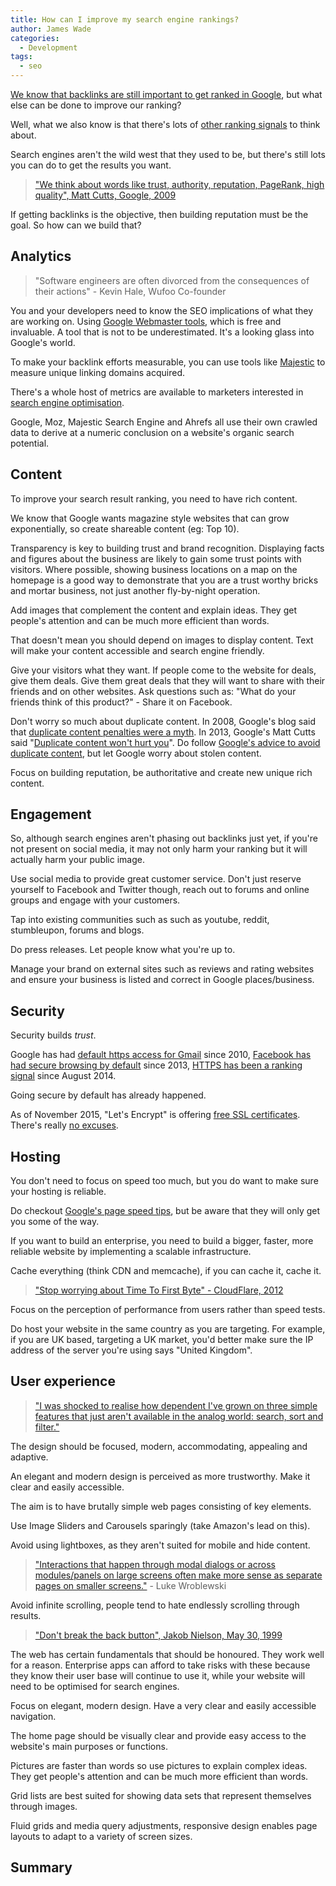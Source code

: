```yaml
---
title: How can I improve my search engine rankings?
author: James Wade
categories:
  - Development
tags:
  - seo
---
```


[We know that backlinks are still important to get ranked in Google](/internet/development/2017/05/30/have-backlinks-become-irrelevant.html), but what else can be done to improve our ranking?

Well, what we also know is that there's lots of [other ranking signals](https://moz.com/blog/the-myth-of-googles-200-ranking-factors) to think about.

Search engines aren't the wild west that they used to be, but there's still lots you can do to get the results you want.

> ["We think about words like trust, authority, reputation, PageRank, high quality", Matt Cutts, Google, 2009](https://youtu.be/LMfWPWUh5uU)

If getting backlinks is the objective, then building reputation must be the goal. So how can we build that?

## Analytics

> "Software engineers are often divorced from the consequences of their actions" - Kevin Hale, Wufoo Co-founder

You and your developers need to know the SEO implications of what they are working on. Using [Google Webmaster tools](https://www.google.com/webmasters/tools/), which is free and invaluable. A tool that is not to be underestimated. It's a looking glass into Google's world.

To make your backlink efforts measurable, you can use tools like [Majestic](https://en.wikipedia.org/wiki/Majestic_Search_Engine) to measure unique linking domains acquired.

There's a whole host of metrics are available to marketers interested in [search engine optimisation](https://en.wikipedia.org/wiki/Search_engine_optimization_metrics).

Google, Moz, Majestic Search Engine and Ahrefs all use their own crawled data to derive at a numeric conclusion on a website's organic search potential.

## Content

To improve your search result ranking, you need to have rich content.

We know that Google wants magazine style websites that can grow exponentially, so create shareable content (eg: Top 10).

Transparency is key to building trust and brand recognition. Displaying facts and figures about the business are likely to gain some trust points with visitors. Where possible, showing business locations on a map on the homepage is a good way to demonstrate that you are a trust worthy bricks and mortar business, not just another fly-by-night operation.

Add images that complement the content and explain ideas. They get people's attention and can be much more efficient than words.

That doesn't mean you should depend on images to display content. Text will make your content accessible and search engine friendly.

Give your visitors what they want. If people come to the website for deals, give them deals. Give them great deals that they will want to share with their friends and on other websites. Ask questions such as: "What do your friends think of this product?" - Share it on Facebook.

Don't worry so much about duplicate content. In 2008, Google's blog said that [duplicate content penalties were a myth](https://webmasters.googleblog.com/2008/09/demystifying-duplicate-content-penalty.html). In 2013, Google's Matt Cutts said "[Duplicate content won't hurt you](https://youtu.be/Vi-wkEeOKxM)". Do follow [Google's advice to avoid duplicate content](https://support.google.com/webmasters/answer/66359?hl=en), but let Google worry about stolen content.

Focus on building reputation, be authoritative and create new unique rich content.

## Engagement

So, although search engines aren't phasing out backlinks just yet, if you're not present on social media, it may not only harm your ranking but it will actually harm your public image.

Use social media to provide great customer service. Don't just reserve yourself to Facebook and Twitter though, reach out to forums and online groups and engage with your customers.

Tap into existing communities such as such as youtube, reddit, stumbleupon, forums and blogs.

Do press releases. Let people know what you're up to.

Manage your brand on external sites such as reviews and rating websites and ensure your business is listed and correct in Google places/business.

## Security

Security builds *trust*.

Google has had [default https access for Gmail](https://gmail.googleblog.com/2010/01/default-https-access-for-gmail.html) since 2010, [Facebook has had secure browsing by default](https://www.facebook.com/notes/facebook-engineering/secure-browsing-by-default/10151590414803920/) since 2013, [HTTPS has been a ranking signal](https://webmasters.googleblog.com/2014/08/https-as-ranking-signal.html) since August 2014.

Going secure by default has already happened.

As of November 2015, "Let's Encrypt" is offering [free SSL certificates](https://letsencrypt.org/). There's really [no excuses](https://blog.cloudflare.com/secure-and-fast-github-pages-with-cloudflare/).

## Hosting

You don't need to focus on speed too much, but you do want to make sure your hosting is reliable.

Do checkout [Google's page speed tips](https://developers.google.com/speed/docs/insights/rules), but be aware that they will only get you some of the way.

If you want to build an enterprise, you need to build a bigger, faster, more reliable website by implementing a scalable infrastructure.

Cache everything (think CDN and memcache), if you can cache it, cache it.

> ["Stop worrying about Time To First Byte" - CloudFlare, 2012](https://blog.cloudflare.com/ttfb-time-to-first-byte-considered-meaningles/)

Focus on the perception of performance from users rather than speed tests.

Do host your website in the same country as you are targeting. For example, if you are UK based, targeting a UK market, you'd better make sure the IP address of the server you're using says "United Kingdom".

## User experience

> ["I was shocked to realise how dependent I've grown on three simple features that just aren't available in the analog world: search, sort and filter."](https://www.smashingmagazine.com/2012/04/ui-patterns-for-mobile-apps-search-sort-filter/)

The design should be focused, modern, accommodating, appealing and adaptive.

An elegant and modern design is perceived as more trustworthy. Make it clear and easily accessible.

The aim is to have brutally simple web pages consisting of key elements.

Use Image Sliders and Carousels sparingly (take Amazon's lead on this).

Avoid using lightboxes, as they aren't suited for mobile and hide content.

> ["Interactions that happen through modal dialogs or across modules/panels on large screens often make more sense as separate pages on smaller screens."](http://bradfrost.com/blog/post/conditional-lightbox/) - Luke Wroblewski

Avoid infinite scrolling, people tend to hate endlessly scrolling through results.

> ["Don't break the back button", Jakob Nielson, May 30, 1999](https://www.nngroup.com/articles/the-top-ten-web-design-mistakes-of-1999/)

The web has certain fundamentals that should be honoured. They work well for a reason. Enterprise apps can afford to take risks with these because they know their user base will continue to use it, while your website will need to be optimised for search engines.

Focus on elegant, modern design. Have a very clear and easily accessible navigation.

The home page should be visually clear and provide easy access to the website's main purposes or functions.

Pictures are faster than words so use pictures to explain complex ideas. They get people's attention and can be much more efficient than words.

Grid lists are best suited for showing data sets that represent themselves through images.

Fluid grids and media query adjustments, responsive design enables page layouts to adapt to a variety of screen sizes.

## Summary

